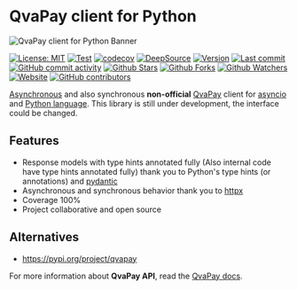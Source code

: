 # QvaPay client for Python

![QvaPay client for Python Banner](banner.png)

[![License: MIT](https://img.shields.io/badge/License-MIT-green.svg)](https://opensource.org/licenses/MIT)
[![Test](https://github.com/leynier/aioqvapay/workflows/CI/badge.svg)](https://github.com/leynier/aioqvapay/actions?query=workflow%3ACI)
[![codecov](https://codecov.io/gh/leynier/aioqvapay/branch/main/graph/badge.svg?token=Z1MEEL3EAB)](https://codecov.io/gh/leynier/aioqvapay)
[![DeepSource](https://deepsource.io/gh/leynier/aioqvapay.svg/?label=active+issues)](https://deepsource.io/gh/leynier/aioqvapay/?ref=repository-badge)
[![Version](https://img.shields.io/pypi/v/aioqvapay?color=%2334D058&label=Version)](https://pypi.org/project/aioqvapay)
[![Last commit](https://img.shields.io/github/last-commit/leynier/aioqvapay.svg?style=flat)](https://github.com/leynier/aioqvapay/commits)
[![GitHub commit activity](https://img.shields.io/github/commit-activity/m/leynier/aioqvapay)](https://github.com/leynier/aioqvapay/commits)
[![Github Stars](https://img.shields.io/github/stars/leynier/aioqvapay?style=flat&logo=github)](https://github.com/leynier/aioqvapay/stargazers)
[![Github Forks](https://img.shields.io/github/forks/leynier/aioqvapay?style=flat&logo=github)](https://github.com/leynier/aioqvapay/network/members)
[![Github Watchers](https://img.shields.io/github/watchers/leynier/aioqvapay?style=flat&logo=github)](https://github.com/leynier/aioqvapay)
[![Website](https://img.shields.io/website?up_message=online&url=https%3A%2F%2Fleynier.github.io/aioqvapay)](https://leynier.github.io/aioqvapay)
[![GitHub contributors](https://img.shields.io/github/contributors/leynier/aioqvapay)](https://github.com/leynier/aioqvapay/graphs/contributors)

[Asynchronous](https://docs.python.org/3/library/asyncio-task.html) and also synchronous **non-official** [QvaPay](https://qvapay.com) client for [asyncio](https://docs.python.org/3/library/asyncio.html) and [Python language](https://www.python.org). This library is still under development, the interface could be changed.

## Features

* Response models with type hints annotated fully (Also internal code have type hints annotated fully) thank you to  Python's type hints (or annotations) and [pydantic](https://pydantic-docs.helpmanual.io)
* Asynchronous and synchronous behavior thank you to [httpx](https://www.python-httpx.org)
* Coverage 100%
* Project collaborative and open source

## Alternatives

* <https://pypi.org/project/qvapay>

For more information about **QvaPay API**, read the [QvaPay docs](https://qvapay.com/docs).
